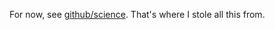 For now, see [github/science](https://github.com/github/science). That's where I stole all this from.

